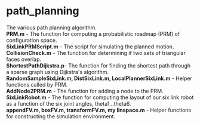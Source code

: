 # path_planning
The various path planning algorithm.<br>
**PRM.m** - The function for computing a probabilistic roadmap (PRM) of configuration space.<br>
**SixLinkPRMScript.m** - The script for simulating the planned motion.<br>
**CollisionCheck.m** - The function for determining if two sets of triangular faces overlap.<br>
**ShortestPathDijkstra.p**- The function for finding the shortest path through a sparse graph using Dijkstra's algorithm.<br>
**RandomSampleSixLink.m, DistSixLink.m, LocalPlannerSixLink.m** - Helper functions called by PRM.<br>
**AddNode2PRM.m** - The function for adding a node to the PRM.<br>
**SixLinkRobot.m** - The function for computing the layout of our six link robot as a function of the six joint angles, theta1...theta6.<br>
**appendFV.m, boxFV.m, transformFV.m, my linspace.m** - Helper functions for constructing the simulation environment.<br>
